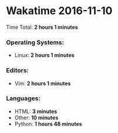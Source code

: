 # Wakatime 2016-11-10

Time Total: **2 hours 1 minutes**

### Operating Systems:
- Linux: **2 hours 1 minutes** 

### Editors:
- Vim: **2 hours 1 minutes** 

### Languages:
- HTML: **3 minutes** 
- Other: **10 minutes** 
- Python: **1 hours 48 minutes** 


